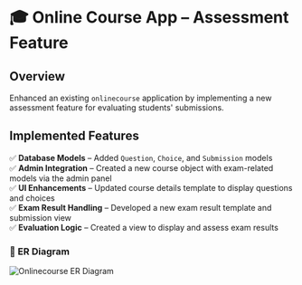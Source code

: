 # 🎓 Online Course App – Assessment Feature  

## Overview  
Enhanced an existing `onlinecourse` application by implementing a new assessment feature for evaluating students' submissions.  

## Implemented Features  
✅ **Database Models** – Added `Question`, `Choice`, and `Submission` models  
✅ **Admin Integration** – Created a new course object with exam-related models via the admin panel  
✅ **UI Enhancements** – Updated course details template to display questions and choices  
✅ **Exam Result Handling** – Developed a new exam result template and submission view  
✅ **Evaluation Logic** – Created a view to display and assess exam results  

### 📌 ER Diagram  
![Onlinecourse ER Diagram](https://github.com/ibm-developer-skills-network/final-cloud-app-with-database/blob/master/static/media/course_images/onlinecourse_app_er.png)  

